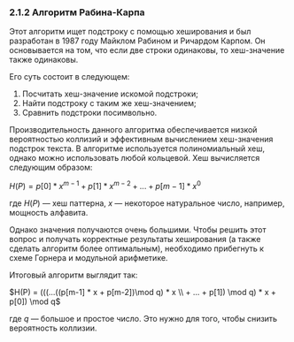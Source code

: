 ### 2.1.2 Алгоритм Рабина-Карпа

Этот алгоритм ищет подстроку с помощью хеширования и был разработан в 1987 году Майклом Рабином и Ричардом Карпом. Он основывается на том, что если две строки одинаковы, то хеш-значение также одинаковы.

Его суть состоит в следующем:
  1. Посчитать хеш-значение искомой подстроки;
  2. Найти подстроку с таким же хеш-значением;
  3. Сравнить подстроки посимвольно.


Производительность данного алгоритма обеспечивается низкой вероятностью коллизий и эффективным вычислением хеш-значения подстрок текста. В алгоритме используется полиномиальный хеш, однако можно использовать любой кольцевой.
Хеш вычисляется следующим образом:

$H(P) = p[0] * x^{m-1} + p[1] * x^{m-2} + ... + p[m-1] * x^0$

где $H(P)$ — хеш паттерна, $x$ — некоторое натуральное число, например, мощность алфавита.

Однако значения получаются очень большими. Чтобы решить этот вопрос и получать корректные результаты хеширования (а также сделать алгоритм более оптимальным), необходимо прибегнуть к схеме Горнера и модульной арифметике. 

Итоговый алгоритм выглядит так:

$H(P) = (((...((p[m-1] * x + p[m-2])\mod q) * x \\ + ... + p[1]) \mod q) * x + p[0]) \mod q$

где $q$ — большое и простое число. Это нужно для того, чтобы снизить вероятность коллизии.
